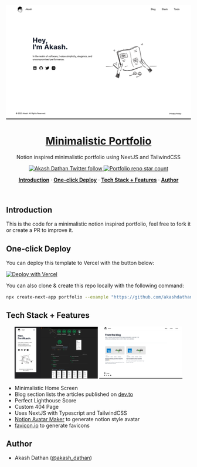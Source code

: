<a href="https://akashdathan.co">
  <img alt="Notion INspired minimalistic portfolio" src="docs/demo-home.png">

  <h1 align="center">Minimalistic Portfolio</h1>
</a>

<p align="center">
  Notion inspired minimalistic portfolio using NextJS and TailwindCSS
</p>

<p align="center">
  <a href="https://twitter.com/akash_dathan">
    <img src="https://img.shields.io/twitter/follow/akash_dathan?style=flat&label=akash_dathan&logo=twitter&color=0bf&logoColor=fff" alt="Akash Dathan Twitter follow" />
  </a>
  <a href="https://github.com/akashdathan/portfolio">
    <img src="https://img.shields.io/github/stars/akashdathan/portfolio?label=akashdathan%2Fportfolio" alt="Portfolio repo star count" />
  </a>
</p>

<p align="center">
  <a href="#introduction"><strong>Introduction</strong></a> ·
  <a href="#one-click-deploy"><strong>One-click Deploy</strong></a> ·
  <a href="#tech-stack--features"><strong>Tech Stack + Features</strong></a> ·
  <a href="#author"><strong>Author</strong></a>
</p>
<br/>

## Introduction

This is the code for a minimalistic notion inspired portfolio, feel free to fork it or create a PR to improve it.

## One-click Deploy

You can deploy this template to Vercel with the button below:

[![Deploy with Vercel](https://vercel.com/button)](https://vercel.com/new/clone?repository-url=https%3A%2F%2Fgithub.com%2Fakashdathan%2Fportfolio&project-name=minimalistic-portfolio&repository-name=minimalistic-portfolio&demo-title=Minimalistic%20Portfolio&demo-description=Notion%20Inspired%20Minimalistic%20Portfolio%20Usinfg%20NextJS%20%26%20TailwindCSS&demo-url=https%3A%2F%2Fakashdathan.co&demo-image=https%3A%2F%2Fakashdathan.co%2Fimages%2Fdemo-image.png)

You can also clone & create this repo locally with the following command:

```bash
npx create-next-app portfolio --example "https://github.com/akashdathan/portfolio"
```

## Tech Stack + Features

<p align="center">
    <img src="docs/demo-lighthouse.png" alt="Lighthouse Stats" width="45%"/>
    <img src="docs/demo-blog.png" alt="Lighthouse Stats" width="45%"/>
<p>

- Minimalistic Home Screen 
- Blog section lists the articles published on [dev.to](https://www.dev.to)
- Perfect Lighthouse Score
- Custom 404 Page
- Uses NextJS with Typescript and TailwindCSS
- [Notion Avatar Maker](https://notion-avatar.vercel.app/) to generate notion style avatar
- [favicon.io](https://favicon.io/) to generate favicons

## Author

- Akash Dathan ([@akash_dathan](https://twitter.com/akash_dathan))